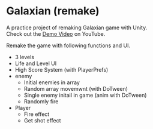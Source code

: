 # Galaxian (remake)  
A practice project of remaking Galaxian game with Unity.  
Check out the [Demo Video](https://youtu.be/EkCxO3gybxM) on YouTube.  
  
Remake the game with following functions and UI.
* 3 levels
* Life and Level UI
* High Score System (with PlayerPrefs)
* enemy
  * Initial enemies in array
  * Random array movemwnt (with DoTween)
  * Single enemy initail in game (anim with DoTween)
  * Randomly fire 
* Player
  * Fire effect
  * Get shot effect
